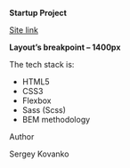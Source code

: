 ﻿**Startup Project**



[Site link](https://sergey2709.github.io/Startup/)

**Layout’s breakpoint – 1400px**

The tech stack is:

- HTML5
- CSS3
- Flexbox
- Sass (Scss)
- BEM methodology


Author

Sergey Kovanko
